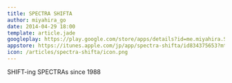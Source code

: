 ```yaml
---
title: SPECTRA SHIFTA
author: miyahira_go
date: 2014-04-29 18:00
template: article.jade
googleplay: https://play.google.com/store/apps/details?id=me.miyahira.SpectraShifta
appstore: https://itunes.apple.com/jp/app/spectra-shifta/id834375653?mt=8&ign-mpt=uo%3D4
icon: /articles/spectra-shifta/icon.png
---
```


SHIFT-ing SPECTRAs since 1988

